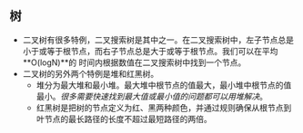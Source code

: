 ## 树

- 二叉树有很多特例，二叉搜索树是其中之一。在二叉搜索树中，左子节点总是小于或等于根节点，而右子节点总是大于或等于根节点。我们可以在平均**O(logN)**的
时间内根据数值在二叉搜索树中找到一个节点。
- 二叉树的另外两个特例是堆和红黑树。
  - 堆分为最大堆和最小堆。最大堆中根节点的值最大，最小堆中根节点的值最小。*很多需要快速找到最大值或最小值的问题都可以用堆解决*。
  - 红黑树是把树的节点定义为红、黑两种颜色，并通过规则确保从根节点到叶节点的最长路径的长度不超过最短路径的两倍。